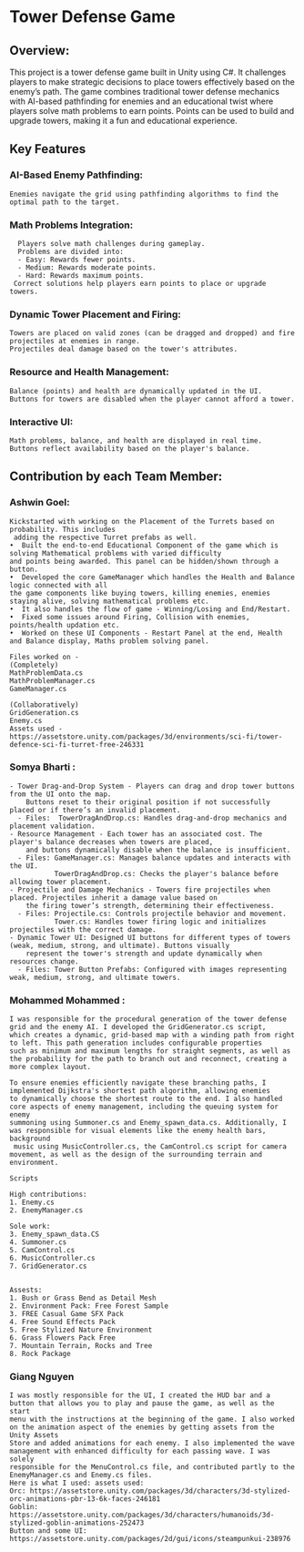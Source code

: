 # Tower Defense Game 
## Overview:
  This project is a tower defense game built in Unity using C#. It challenges players to make strategic decisions to place towers effectively based on the enemy’s path. The game combines traditional tower defense mechanics with AI-based pathfinding for enemies and an educational twist where players solve math problems to earn points. Points can be used to build and upgrade towers, making it a fun and educational experience. 

## Key Features
### AI-Based Enemy Pathfinding: 
    Enemies navigate the grid using pathfinding algorithms to find the optimal path to the target.
### Math Problems Integration:
      Players solve math challenges during gameplay.
      Problems are divided into:
      - Easy: Rewards fewer points.
      - Medium: Rewards moderate points.
      - Hard: Rewards maximum points.
     Correct solutions help players earn points to place or upgrade towers.
### Dynamic Tower Placement and Firing:
    Towers are placed on valid zones (can be dragged and dropped) and fire projectiles at enemies in range.
    Projectiles deal damage based on the tower's attributes.
### Resource and Health Management:
    Balance (points) and health are dynamically updated in the UI.
    Buttons for towers are disabled when the player cannot afford a tower.
### Interactive UI:
    Math problems, balance, and health are displayed in real time.
    Buttons reflect availability based on the player's balance.

## Contribution by each Team Member:
### Ashwin Goel:
    ⁠⁠Kickstarted with working on the Placement of the Turrets based on probability. This includes
     adding the respective Turret prefabs as well.
    •⁠  ⁠⁠Built the end-to-end Educational Component of the game which is solving Mathematical problems with varied difficulty 
    and points being awarded. This panel can be hidden/shown through a button.
    •⁠  ⁠⁠Developed the core GameManager which handles the Health and Balance logic connected with all 
    the game components like buying towers, killing enemies, enemies staying alive, solving mathematical problems etc.
    •⁠  ⁠It also handles the flow of game - Winning/Losing and End/Restart.
    •⁠  ⁠⁠Fixed some issues around Firing, Collision with enemies, points/health updation etc.
    •⁠  ⁠⁠Worked on these UI Components - Restart Panel at the end, Health and Balance display, Maths problem solving panel.
    
    Files worked on - 
    (Completely)
    MathProblemData.cs
    MathProblemManager.cs
    GameManager.cs
    
    (Collaboratively)
    GridGeneration.cs
    Enemy.cs
    Assets used - https://assetstore.unity.com/packages/3d/environments/sci-fi/tower-defence-sci-fi-turret-free-246331

### Somya Bharti :
    - Tower Drag-and-Drop System - Players can drag and drop tower buttons from the UI onto the map. 
        Buttons reset to their original position if not successfully placed or if there’s an invalid placement.
      - Files:  TowerDragAndDrop.cs: Handles drag-and-drop mechanics and placement validation.
    - Resource Management - Each tower has an associated cost. The player's balance decreases when towers are placed,
        and buttons dynamically disable when the balance is insufficient.
      - Files: GameManager.cs: Manages balance updates and interacts with the UI.
               TowerDragAndDrop.cs: Checks the player's balance before allowing tower placement.
    - Projectile and Damage Mechanics - Towers fire projectiles when placed. Projectiles inherit a damage value based on
        the firing tower’s strength, determining their effectiveness.
      - Files: Projectile.cs: Controls projectile behavior and movement.
               Tower.cs: Handles tower firing logic and initializes projectiles with the correct damage.
    - Dynamic Tower UI: Designed UI buttons for different types of towers (weak, medium, strong, and ultimate). Buttons visually 
        represent the tower's strength and update dynamically when resources change.
      - Files: Tower Button Prefabs: Configured with images representing weak, medium, strong, and ultimate towers.

### Mohammed Mohammed :
    I was responsible for the procedural generation of the tower defense grid and the enemy AI. I developed the GridGenerator.cs script, 
    which creates a dynamic, grid-based map with a winding path from right to left. This path generation includes configurable properties 
    such as minimum and maximum lengths for straight segments, as well as the probability for the path to branch out and reconnect, creating a more complex layout.

    To ensure enemies efficiently navigate these branching paths, I implemented Dijkstra's shortest path algorithm, allowing enemies 
    to dynamically choose the shortest route to the end. I also handled core aspects of enemy management, including the queuing system for enemy 
    summoning using Summoner.cs and Enemy_spawn_data.cs. Additionally, I was responsible for visual elements like the enemy health bars, background
     music using MusicController.cs, the CamControl.cs script for camera movement, as well as the design of the surrounding terrain and environment.
    
    Scripts
    
    High contributions:
    1.⁠ ⁠Enemy.cs
    2.⁠ ⁠EnemyManager.cs
    
    Sole work: 
    3.⁠ ⁠Enemy_spawn_data.CS
    4.⁠ ⁠Summoner.cs
    5.⁠ ⁠CamControl.cs
    6.⁠ ⁠MusicController.cs
    7.⁠ ⁠GridGenerator.cs
    
    
    Assests:
    1.⁠ ⁠Bush or Grass Bend as Detail Mesh
    2.⁠ ⁠Environment Pack: Free Forest Sample
    3.⁠ ⁠FREE Casual Game SFX Pack
    4.⁠ ⁠Free Sound Effects Pack
    5.⁠ ⁠Free Stylized Nature Environment
    6.⁠ ⁠Grass Flowers Pack Free
    7.⁠ ⁠Mountain Terrain, Rocks and Tree
    8.⁠ ⁠Rock Package
### Giang Nguyen 
    I was mostly responsible for the UI, I created the HUD bar and a button that allows you to play and pause the game, as well as the start 
    menu with the instructions at the beginning of the game. I also worked on the animation aspect of the enemies by getting assets from the Unity Assets 
    Store and added animations for each enemy. I also implemented the wave management with enhanced difficulty for each passing wave. I was solely 
    responsible for the MenuControl.cs file, and contributed partly to the EnemyManager.cs and Enemy.cs files.
    Here is what I used: assets used: 
    Orc: https://assetstore.unity.com/packages/3d/characters/3d-stylized-orc-animations-pbr-13-6k-faces-246181
    Goblin: https://assetstore.unity.com/packages/3d/characters/humanoids/3d-stylized-goblin-animations-252473
    Button and some UI: https://assetstore.unity.com/packages/2d/gui/icons/steampunkui-238976
